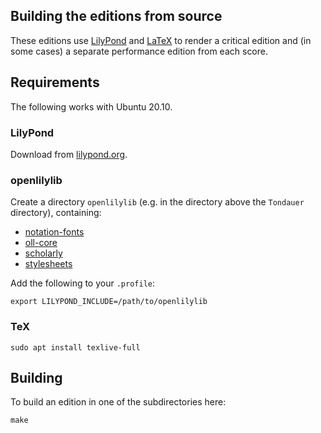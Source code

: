 ## Building the editions from source

These editions use [LilyPond](https://lilypond.org) and
[LaTeX](https://www.latex-project.org/) to render a critical edition
and (in some cases) a separate performance edition from each score.

## Requirements

The following works with Ubuntu 20.10.

### LilyPond

Download from [lilypond.org](https://lilypond.org/).

### openlilylib

Create a directory `openlilylib` (e.g. in the directory above the `Tondauer`
directory), containing:

- [notation-fonts](https://github.com/openlilylib/notation-fonts)
- [oll-core](https://github.com/openopenlilylib/lilylib/oll-core)
- [scholarly](https://github.com/openlilylib/scholarly)
- [stylesheets](https://github.com/openlilylib/stylesheets)

Add the following to your `.profile`:

```
export LILYPOND_INCLUDE=/path/to/openlilylib
```

### TeX

```
sudo apt install texlive-full
```

## Building

To build an edition in one of the subdirectories here:

```
make
```
